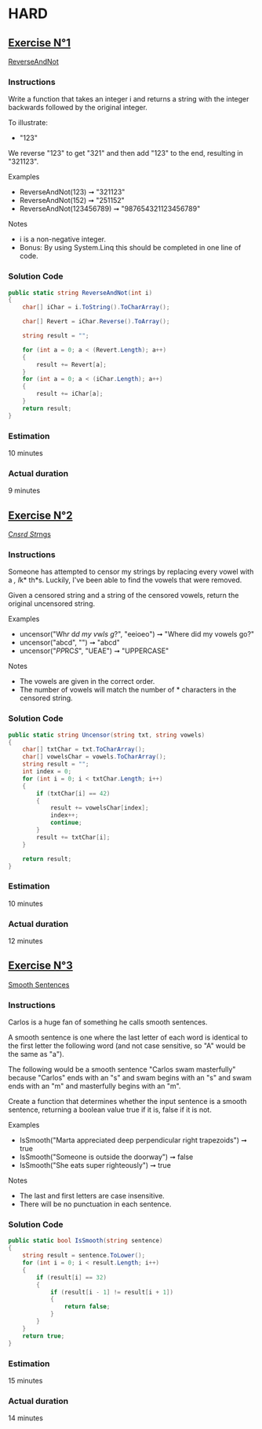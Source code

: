 # HARD

## <u>Exercise N°1</u>

[ReverseAndNot](https://edabit.com/challenge/YGhgctqPsKQxQQCFS)

### Instructions
Write a function that takes an integer i and returns a string with the integer backwards followed by the original integer.

To illustrate:
- "123"

We reverse "123" to get "321" and then add "123" to the end, resulting in "321123".

Examples
- ReverseAndNot(123) ➞ "321123"
- ReverseAndNot(152) ➞ "251152"
- ReverseAndNot(123456789) ➞ "987654321123456789"

Notes
- i is a non-negative integer.
- Bonus: By using System.Linq this should be completed in one line of code.

### Solution Code  

```cs
public static string ReverseAndNot(int i)
{
    char[] iChar = i.ToString().ToCharArray();

    char[] Revert = iChar.Reverse().ToArray();

    string result = "";

    for (int a = 0; a < (Revert.Length); a++)
    {
        result += Revert[a];
    }
    for (int a = 0; a < (iChar.Length); a++)
    {
        result += iChar[a];
    }
    return result;
}
```

### Estimation
10 minutes

### Actual duration
9 minutes

## <u>Exercise N°2</u>

[C*ns*r*d Str*ngs](https://edabit.com/challenge/wunaXvZw3WctYioeC)

### Instructions
Someone has attempted to censor my strings by replacing every vowel with a *, l*k* th*s. Luckily, I've been able to find the vowels that were removed.

Given a censored string and a string of the censored vowels, return the original uncensored string.

Examples
- uncensor("Wh*r* d*d my v*w*ls g*?", "eeioeo") ➞ "Where did my vowels go?"
- uncensor("abcd", "") ➞ "abcd"
- uncensor("*PP*RC*S*", "UEAE") ➞ "UPPERCASE"

Notes
- The vowels are given in the correct order.
- The number of vowels will match the number of * characters in the censored string.

### Solution Code  

```cs
public static string Uncensor(string txt, string vowels)
{
    char[] txtChar = txt.ToCharArray();
    char[] vowelsChar = vowels.ToCharArray();
    string result = "";
    int index = 0;
    for (int i = 0; i < txtChar.Length; i++)
    {
        if (txtChar[i] == 42)
        {
            result += vowelsChar[index];
            index++;
            continue;
        }
        result += txtChar[i];
    }

    return result;
}
```

### Estimation
10 minutes

### Actual duration
12 minutes

## <u>Exercise N°3</u> 

[Smooth Sentences](https://edabit.com/challenge/SkY5Nw3rS7WvkQmFc)

### Instructions
Carlos is a huge fan of something he calls smooth sentences.

A smooth sentence is one where the last letter of each word is identical to the first letter the following word (and not case sensitive, so "A" would be the same as "a").

The following would be a smooth sentence "Carlos swam masterfully" because "Carlos" ends with an "s" and swam begins with an "s" and swam ends with an "m" and masterfully begins with an "m".

Create a function that determines whether the input sentence is a smooth sentence, returning a boolean value true if it is, false if it is not.

Examples
- IsSmooth("Marta appreciated deep perpendicular right trapezoids") ➞ true
- IsSmooth("Someone is outside the doorway") ➞ false
- IsSmooth("She eats super righteously") ➞ true

Notes
- The last and first letters are case insensitive.
- There will be no punctuation in each sentence.

### Solution Code  

```cs
public static bool IsSmooth(string sentence)
{
    string result = sentence.ToLower();
    for (int i = 0; i < result.Length; i++)
    {
        if (result[i] == 32)
        {
            if (result[i - 1] != result[i + 1])
            {
                return false;
            }
        }
    }
    return true;
}
```

### Estimation
15 minutes

### Actual duration
14 minutes